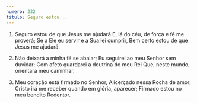 ```yaml
---
numero: 232
titulo: Seguro estou...
---
```

1. Seguro estou de que Jesus me ajudará
E, lá do céu, de força e fé me proverá;
Se a Ele eu servir e a Sua lei cumprir,
Bem certo estou de que Jesus me ajudará.

2. Não deixará a minha fé se abalar;
Eu seguirei ao meu Senhor sem duvidar;
Com afeto guardarei a doutrina do meu Rei
Que, neste mundo, orientará meu caminhar.

3. Meu coração está firmado no Senhor,
Alicerçado nessa Rocha de amor;
Cristo irá me receber quando em glória, aparecer;
Firmado estou no meu bendito Redentor.
